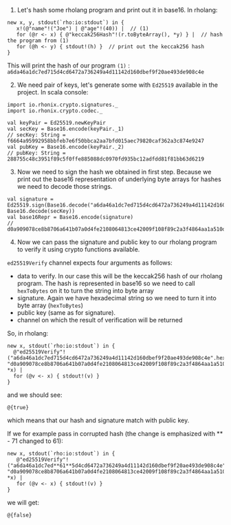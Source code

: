 1. Let's hash some rholang program and print out it in base16. In rholang:
```
new x, y, stdout(`rho:io:stdout`) in { 
   x!(@"name"!("Joe") | @"age"!(40)) |  // (1)
   for (@r <- x) { @"keccak256Hash"!(r.toByteArray(), *y) } |  // hash the program from (1)
   for (@h <- y) { stdout!(h) }  // print out the keccak256 hash
}
```
This will print the hash of our program `(1)` : 
`a6da46a1dc7ed715d4cd6472a736249a4d11142d160dbef9f20ae493de908c4e`

2. We need pair of keys, let's generate some with `Ed25519` available in the project. In scala console:
```
import io.rhonix.crypto.signatures._
import io.rhonix.crypto.codec._

val keyPair = Ed25519.newKeyPair
val secKey = Base16.encode(keyPair._1)
// secKey: String = f6664a95992958bbfeb7e6f50bbca2aa7bfd015aec79820caf362a3c874e9247
val pubKey = Base16.encode(keyPair._2)
// pubKey: String = 288755c48c3951f89c5f0ffe885088dc0970fd935bc12adfdd81f81bb63d6219
```

3. Now we need to sign the hash we obtained in first step. Because we print out the base16 representation of underlying byte arrays for hashes we need to decode those strings.
```
val signature = Ed25519.sign(Base16.decode("a6da46a1dc7ed715d4cd6472a736249a4d11142d160dbef9f20ae493de908c4e"), Base16.decode(secKey))
val base16Repr = Base16.encode(signature)
// d0a909078ce8b8706a641b07a0d4fe2108064813ce42009f108f89c2a3f4864aa1a510d6dfccad3b62cd610db0bfe82bcecb08d813997fa7df14972f56017e0b
```

4. Now we can pass the signature and public key to our rholang program to verify it using crypto functions available. 

`ed25519Verify` channel expects four arguments as follows:
- data to verify. In our case this will be the keccak256 hash of our rholang program. The hash is represented in base16 so we need to call `hexToBytes` on it to turn the string into byte array
- signature. Again we have hexadecimal string so we need to turn it into byte array (`hexToBytes`)
- public key (same as for signature). 
- channel on which the result of verification will be returned

So, in rholang:
```
new x, stdout(`rho:io:stdout`) in { 
  @"ed25519Verify"!("a6da46a1dc7ed715d4cd6472a736249a4d11142d160dbef9f20ae493de908c4e".hexToBytes(), "d0a909078ce8b8706a641b07a0d4fe2108064813ce42009f108f89c2a3f4864aa1a510d6dfccad3b62cd610db0bfe82bcecb08d813997fa7df14972f56017e0b".hexToBytes(),"288755c48c3951f89c5f0ffe885088dc0970fd935bc12adfdd81f81bb63d6219".hexToBytes(), *x) | 
  for (@v <- x) { stdout!(v) } 
} 

```
and we should see: 
```
@{true}
```

which means that our hash and signature match with public key.

If we for example pass in corrupted hash (the change is emphasized with ** - 71 changed to 61):
```
new x, stdout(`rho:io:stdout`) in { 
   @"ed25519Verify"!("a6da46a1dc7ed**61**5d4cd6472a736249a4d11142d160dbef9f20ae493de908c4e".hexToBytes(), "d0a909078ce8b8706a641b07a0d4fe2108064813ce42009f108f89c2a3f4864aa1a510d6dfccad3b62cd610db0bfe82bcecb08d813997fa7df14972f56017e0b".hexToBytes(),"288755c48c3951f89c5f0ffe885088dc0970fd935bc12adfdd81f81bb63d6219".hexToBytes(), *x) | 
   for (@v <- x) { stdout!(v) } 
} 
```

we will get:
```
@{false}
```
